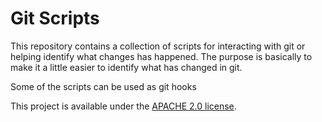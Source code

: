 # Git Scripts

This repository contains a collection of scripts for interacting with git or helping identify what changes has happened.
The purpose is basically to make it a little easier to identify what has changed in git.

Some of the scripts can be used as git hooks


This project is available under the [APACHE 2.0 license](./LICENSE.md).
